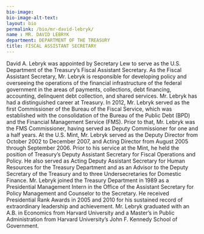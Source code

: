 ```yaml
---
bio-image:
bio-image-alt-text:
layout: bio
permalink: /bio/mr-david-lebryk/
name : MR. DAVID LEBRYK
department: DEPARTMENT OF THE TREASURY
title: FISCAL ASSISTANT SECRETARY
---
```


David A. Lebryk was appointed by Secretary Lew to serve as the U.S. Department of the Treasury’s Fiscal Assistant Secretary. As the Fiscal Assistant Secretary, Mr. Lebryk is responsible for developing policy and overseeing the operations of the financial infrastructure of the federal government in the areas of payments, collections, debt financing, accounting, delinquent debt collection, and shared services.
Mr. Lebryk has had a distinguished career at Treasury.  In 2012, Mr. Lebryk served as the first Commissioner of the Bureau of the Fiscal Service, which was established with the consolidation of the Bureau of the Public Debt (BPD) and the Financial Management Service (FMS).  Prior to that, Mr. Lebryk was the FMS Commissioner, having served as Deputy Commissioner for one and a half years.  At the U.S. Mint, Mr. Lebryk served as the Deputy Director from October 2002 to December 2007, and Acting Director from August 2005 through September 2006. Prior to his service at the Mint, he held the position of Treasury’s Deputy Assistant Secretary for Fiscal Operations and Policy.  He also served as Acting Deputy Assistant Secretary for Human Resources for the Treasury Department and as an Advisor to the Deputy Secretary of the Treasury and to three Undersecretaries for Domestic Finance.  Mr. Lebryk joined the Treasury Department in 1989 as a Presidential Management Intern in the Office of the Assistant Secretary for Policy Management and Counselor to the Secretary.  He received Presidential Rank Awards in 2005 and 2010 for his sustained record of extraordinary leadership and achievement.
Mr. Lebryk graduated with an A.B. in Economics from Harvard University and a Master’s in Public Administration from Harvard University’s John F. Kennedy School of Government.
